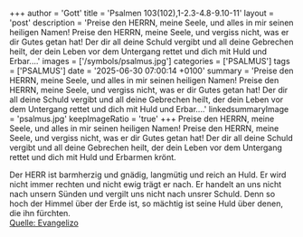 +++
author = 'Gott'
title = 'Psalmen 103(102),1-2.3-4.8-9.10-11'
layout = 'post'
description = 'Preise den HERRN, meine Seele, und alles in mir seinen heiligen Namen! Preise den HERRN, meine Seele, und vergiss nicht, was er dir Gutes getan hat! Der dir all deine Schuld vergibt und all deine Gebrechen heilt, der dein Leben vor dem Untergang rettet und dich mit Huld und Erbar....'
images = ['/symbols/psalmus.jpg']
categories = ['PSALMUS']
tags = ['PSALMUS']
date = '2025-06-30 07:00:14 +0100'
summary = 'Preise den HERRN, meine Seele, und alles in mir seinen heiligen Namen! Preise den HERRN, meine Seele, und vergiss nicht, was er dir Gutes getan hat! Der dir all deine Schuld vergibt und all deine Gebrechen heilt, der dein Leben vor dem Untergang rettet und dich mit Huld und Erbar....'
linkedsummaryImage = 'psalmus.jpg'
keepImageRatio = 'true'
+++
Preise den HERRN, meine Seele, und alles in mir seinen heiligen Namen!
Preise den HERRN, meine Seele, und vergiss nicht, was er dir Gutes getan hat!
Der dir all deine Schuld vergibt und all deine Gebrechen heilt,
der dein Leben vor dem Untergang rettet und dich mit Huld und Erbarmen krönt.<!--more-->

Der HERR ist barmherzig und gnädig, langmütig und reich an Huld.
Er wird nicht immer rechten und nicht ewig trägt er nach.
Er handelt an uns nicht nach unsern Sünden und vergilt uns nicht nach unsrer Schuld.
Denn so hoch der Himmel über der Erde ist, so mächtig ist seine Huld über denen, die ihn fürchten.<br> [Quelle: Evangelizo](https://evangeliumtagfuertag.org/DE/gospel)
